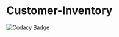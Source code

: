 # Customer-Inventory
[![Codacy Badge](https://api.codacy.com/project/badge/Grade/49c32d49eadb4724bc22d3f10bc436c2)](https://app.codacy.com/app/rajivpjs/Customer-Inventory?utm_source=github.com&utm_medium=referral&utm_content=rajivpjs/Customer-Inventory&utm_campaign=Badge_Grade_Settings)